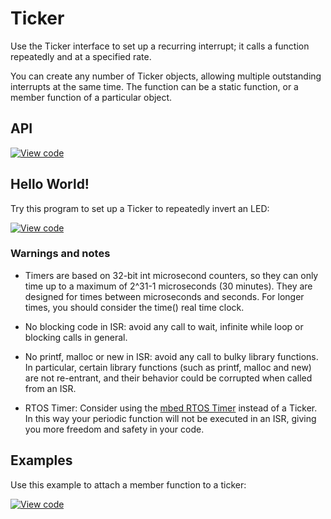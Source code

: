 # Ticker

Use the Ticker interface to set up a recurring interrupt; it calls a function repeatedly and at a specified rate.

You can create any number of Ticker objects, allowing multiple outstanding interrupts at the same time. The function can be a static function, or a member function of a particular object.

## API

[![View code](https://www.mbed.com/embed/?type=library)](https://docs.mbed.com/docs/mbed-os-api/en/mbed-os-5.5/api/classmbed_1_1Ticker.html) 

## Hello World!

Try this program to set up a Ticker to repeatedly invert an LED:

[![View code](https://www.mbed.com/embed/?url=https://developer.mbed.org/teams/mbed_example/code/Ticker_HelloWorld/)](https://developer.mbed.org/teams/mbed_example/code/Ticker_HelloWorld/file/5dc3a82c48f6/main.cpp) 

### Warnings and notes

* Timers are based on 32-bit int microsecond counters, so they can only time up to a maximum of 2^31-1 microseconds (30 minutes). They are designed for times between microseconds and seconds. For longer times, you should consider the time() real time clock. 

* No blocking code in ISR: avoid any call to wait, infinite while loop or blocking calls in general. 

* No printf, malloc or new in ISR: avoid any call to bulky library functions. In particular, certain library functions (such as printf, malloc and new) are not re-entrant, and their behavior could be corrupted when called from an ISR. 

* RTOS Timer: Consider using the [mbed RTOS Timer](Timer.md) instead of a Ticker. In this way your periodic function will not be executed in an ISR, giving you more freedom and safety in your code. </span>

## Examples

Use this example to attach a member function to a ticker: 

[![View code](https://www.mbed.com/embed/?url=https://developer.mbed.org/teams/mbed_example/code/Ticker_Example/)](https://developer.mbed.org/teams/mbed_example/code/Ticker_Example/file/fa1a6e600bdb/main.cpp) 
